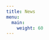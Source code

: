 ```yaml
---
title: News
menu:
  main:
    weight: 60
---
```


<!--add blocks of content here to add more sections to the community page -->

